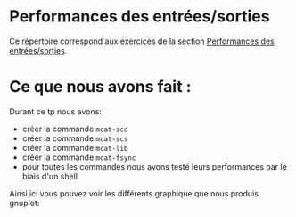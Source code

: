 #   Performances des entrées/sorties

Ce répertoire correspond aux exercices de la section
[Performances des entrées/sorties](http://www.fil.univ-lille1.fr/~hym/e/pds/tp/tdfs-perfio.html).

# Ce que nous avons fait :

Durant ce tp nous avons:
- créer la commande `mcat-scd`
- créer la commande `mcat-scs`
- créer la commande `mcat-lib`
- créer la commande `mcat-fsync`
- pour toutes les commandes nous avons testé leurs performances par le biais d'un shell

Ainsi ici vous pouvez voir les différents graphique que nous produis gnuplot: